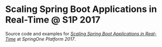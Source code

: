 # Scaling Spring Boot Applications in Real-Time @ S1P 2017
Source code and examples for [*_Scaling Spring Boot Applications in Real-Time_*](https://springoneplatform.io/sessions/scaling-spring-boot-applications-in-real-time) at *SpringOne Platform 2017*.
